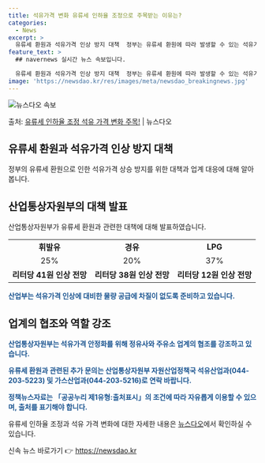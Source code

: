 ```yaml
---
title: 석유가격 변화 유류세 인하율 조정으로 주목받는 이유는?
categories:
  - News
excerpt: >
  유류세 환원과 석유가격 인상 방지 대책  정부는 유류세 환원에 따라 발생할 수 있는 석유가격의 인상을 방지하…
feature_text: >
  ## navernews 실시간 뉴스 속보입니다.

  유류세 환원과 석유가격 인상 방지 대책  정부는 유류세 환원에 따라 발생할 수 있는 석유가격의 인상을 방지하…
image: 'https://newsdao.kr/res/images/meta/newsdao_breakingnews.jpg'
---
```


![뉴스다오 속보](https://newsdao.kr/res/images/meta/newsdao_breakingnews.jpg)

<p>출처: <a href="https://newsdao.kr/4360" rel="dofollow">유류세 인하율 조정 석유 가격 변화 주목!</a> | 뉴스다오</p>

<h2 data-ke-size="size26">유류세 환원과 석유가격 인상 방지 대책</h2>
<p data-ke-size="size16">정부의 유류세 환원으로 인한 석유가격 상승 방지를 위한 대책과 업계 대응에 대해 알아봅니다.</p>

<h2 data-ke-size="size24">산업통상자원부의 대책 발표</h2>
<p data-ke-size="size16">산업통상자원부가 유류세 환원과 관련한 대책에 대해 발표하였습니다.</p>

<table>
	<tr>
		<td style="text-align: center; height: 17px;"><b>휘발유</b></td>
		<td style="text-align: center; height: 17px;"><b>경유</b></td>
		<td style="text-align: center; height: 17px;"><b>LPG</b></td>
	</tr>
	<tr>
		<td style="text-align: center; height: 17px;">25%</td>
		<td style="text-align: center; height: 17px;">20%</td>
		<td style="text-align: center; height: 17px;">37%</td>
	</tr>
	<tr>
		<td style="text-align: center; height: 17px;"><b>리터당 41원 인상 전망</b></td>
		<td style="text-align: center; height: 17px;"><b>리터당 38원 인상 전망</b></td>
		<td style="text-align: center; height: 17px;"><b>리터당 12원 인상 전망</b></td>
	</tr>
</table>

<p data-ke-size="size16"><b><span style="color: #1a5490;">산업부는 석유가격 인상에 대비한 물량 공급에 차질이 없도록 준비하고 있습니다.</span></b></p>

<h2 data-ke-size="size24">업계의 협조와 역할 강조</h2>
<p data-ke-size="size16"><b><span style="color: #1a5490;">산업통상자원부는 석유가격 안정화를 위해 정유사와 주유소 업계의 협조를 강조하고 있습니다.</span></b></p>

<p data-ke-size="size16"><b><span style="color: #1a5490;">유류세 환원과 관련된 추가 문의는 산업통상자원부 자원산업정책국 석유산업과(044-203-5223) 및 가스산업과(044-203-5216)로 연락 바랍니다.</span></b></p>

<p data-ke-size="size16"><b><span style="color: #1a5490;">정책뉴스자료는 「공공누리 제1유형:출처표시」의 조건에 따라 자유롭게 이용할 수 있으며, 출처를 표기해야 합니다.</span></b></p>

<p data-ke-size="size16">유류세 인하율 조정과 석유 가격 변화에 대한 자세한 내용은 <a href="https://newsdao.kr/4360" target="_blank">뉴스다오</a>에서 확인하실 수 있습니다.</p>
 

신속 뉴스 바로가기 👉 <a href="https://newsdao.kr" rel="dofollow">https://newsdao.kr</a>


